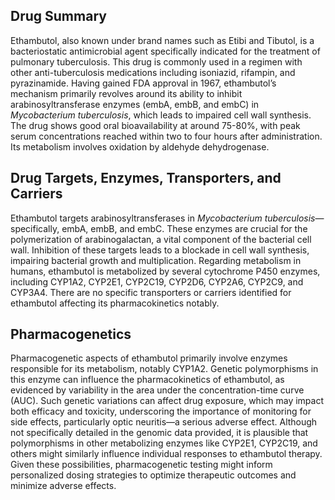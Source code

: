 ## Drug Summary
Ethambutol, also known under brand names such as Etibi and Tibutol, is a bacteriostatic antimicrobial agent specifically indicated for the treatment of pulmonary tuberculosis. This drug is commonly used in a regimen with other anti-tuberculosis medications including isoniazid, rifampin, and pyrazinamide. Having gained FDA approval in 1967, ethambutol’s mechanism primarily revolves around its ability to inhibit arabinosyltransferase enzymes (embA, embB, and embC) in *Mycobacterium tuberculosis*, which leads to impaired cell wall synthesis. The drug shows good oral bioavailability at around 75-80%, with peak serum concentrations reached within two to four hours after administration. Its metabolism involves oxidation by aldehyde dehydrogenase.

## Drug Targets, Enzymes, Transporters, and Carriers
Ethambutol targets arabinosyltransferases in *Mycobacterium tuberculosis*—specifically, embA, embB, and embC. These enzymes are crucial for the polymerization of arabinogalactan, a vital component of the bacterial cell wall. Inhibition of these targets leads to a blockade in cell wall synthesis, impairing bacterial growth and multiplication. Regarding metabolism in humans, ethambutol is metabolized by several cytochrome P450 enzymes, including CYP1A2, CYP2E1, CYP2C19, CYP2D6, CYP2A6, CYP2C9, and CYP3A4. There are no specific transporters or carriers identified for ethambutol affecting its pharmacokinetics notably.

## Pharmacogenetics
Pharmacogenetic aspects of ethambutol primarily involve enzymes responsible for its metabolism, notably CYP1A2. Genetic polymorphisms in this enzyme can influence the pharmacokinetics of ethambutol, as evidenced by variability in the area under the concentration-time curve (AUC). Such genetic variations can affect drug exposure, which may impact both efficacy and toxicity, underscoring the importance of monitoring for side effects, particularly optic neuritis—a serious adverse effect. Although not specifically detailed in the genomic data provided, it is plausible that polymorphisms in other metabolizing enzymes like CYP2E1, CYP2C19, and others might similarly influence individual responses to ethambutol therapy. Given these possibilities, pharmacogenetic testing might inform personalized dosing strategies to optimize therapeutic outcomes and minimize adverse effects.